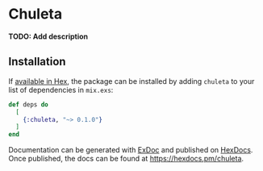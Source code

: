 # Chuleta

**TODO: Add description**

## Installation

If [available in Hex](https://hex.pm/docs/publish), the package can be installed
by adding `chuleta` to your list of dependencies in `mix.exs`:

```elixir
def deps do
  [
    {:chuleta, "~> 0.1.0"}
  ]
end
```

Documentation can be generated with [ExDoc](https://github.com/elixir-lang/ex_doc)
and published on [HexDocs](https://hexdocs.pm). Once published, the docs can
be found at <https://hexdocs.pm/chuleta>.

